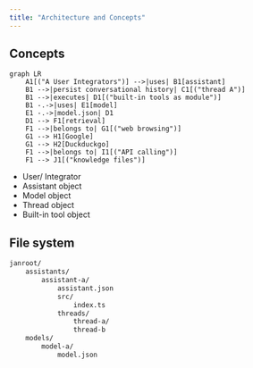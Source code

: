 ```yaml
---
title: "Architecture and Concepts"
---
```


## Concepts
```mermaid
graph LR
    A1[("A User Integrators")] -->|uses| B1[assistant]
    B1 -->|persist conversational history| C1[("thread A")]
    B1 -->|executes| D1[("built-in tools as module")]
    B1 -.->|uses| E1[model]
    E1 -.->|model.json| D1
    D1 --> F1[retrieval]
    F1 -->|belongs to| G1[("web browsing")]
    G1 --> H1[Google]
    G1 --> H2[Duckduckgo]
    F1 -->|belongs to| I1[("API calling")]
    F1 --> J1[("knowledge files")]
```
- User/ Integrator
- Assistant object
- Model object
- Thread object
- Built-in tool object

## File system
```sh
janroot/
	assistants/
		assistant-a/
			assistant.json
			src/
				index.ts
			threads/
				thread-a/
				thread-b
	models/
		model-a/
			model.json
```
